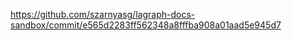<https://github.com/szarnyasg/lagraph-docs-sandbox/commit/e565d2283ff562348a8fffba908a01aad5e945d7>
